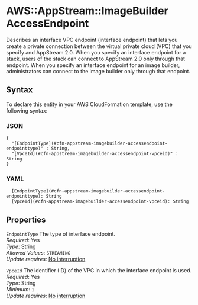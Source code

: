 # AWS::AppStream::ImageBuilder AccessEndpoint<a name="aws-properties-appstream-imagebuilder-accessendpoint"></a>

Describes an interface VPC endpoint \(interface endpoint\) that lets you create a private connection between the virtual private cloud \(VPC\) that you specify and AppStream 2\.0\. When you specify an interface endpoint for a stack, users of the stack can connect to AppStream 2\.0 only through that endpoint\. When you specify an interface endpoint for an image builder, administrators can connect to the image builder only through that endpoint\.

## Syntax<a name="aws-properties-appstream-imagebuilder-accessendpoint-syntax"></a>

To declare this entity in your AWS CloudFormation template, use the following syntax:

### JSON<a name="aws-properties-appstream-imagebuilder-accessendpoint-syntax.json"></a>

```
{
  "[EndpointType](#cfn-appstream-imagebuilder-accessendpoint-endpointtype)" : String,
  "[VpceId](#cfn-appstream-imagebuilder-accessendpoint-vpceid)" : String
}
```

### YAML<a name="aws-properties-appstream-imagebuilder-accessendpoint-syntax.yaml"></a>

```
  [EndpointType](#cfn-appstream-imagebuilder-accessendpoint-endpointtype): String
  [VpceId](#cfn-appstream-imagebuilder-accessendpoint-vpceid): String
```

## Properties<a name="aws-properties-appstream-imagebuilder-accessendpoint-properties"></a>

`EndpointType`  <a name="cfn-appstream-imagebuilder-accessendpoint-endpointtype"></a>
The type of interface endpoint\.  
*Required*: Yes  
*Type*: String  
*Allowed Values*: `STREAMING`  
*Update requires*: [No interruption](https://docs.aws.amazon.com/AWSCloudFormation/latest/UserGuide/using-cfn-updating-stacks-update-behaviors.html#update-no-interrupt)

`VpceId`  <a name="cfn-appstream-imagebuilder-accessendpoint-vpceid"></a>
The identifier \(ID\) of the VPC in which the interface endpoint is used\.  
*Required*: Yes  
*Type*: String  
*Minimum*: `1`  
*Update requires*: [No interruption](https://docs.aws.amazon.com/AWSCloudFormation/latest/UserGuide/using-cfn-updating-stacks-update-behaviors.html#update-no-interrupt)